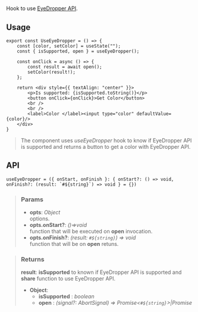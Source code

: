 # 
Hook to use [EyeDropper API](https://developer.mozilla.org/en-US/docs/Web/API/EyeDropper_API).

## Usage

```tsx
export const UseEyeDropper = () => {
	const [color, setColor] = useState("");
	const { isSupported, open } = useEyeDropper();

	const onClick = async () => {
		const result = await open();
		setColor(result!);
	};

	return <div style={{ textAlign: "center" }}>
		<p>Is supported: {isSupported.toString()}</p>
		<button onClick={onClick}>Get Color</button>
		<br />
		<br />
		<label>Color </label><input type="color" defaultValue={color}/>
	</div>
}
```

> The component uses _useEyeDropper_ hook to know if EyeDropper API is supported and returns a button to get a color with EyeDropper API.


## API

```tsx
useEyeDropper = ({ onStart, onFinish }: { onStart?: () => void, onFinish?: (result: `#${string}`) => void } = {})
```

> ### Params
>
> - __opts__: _Object_  
options.
> - __opts.onStart?__: _()=>void_  
function that will be executed on __open__ invocation.
> - __opts.onFinish?__: _(result: `#${string}`) => void_  
function that will be on __open__ retuns.
>

> ### Returns
>
> __result__: __isSupported__ to known if EyeDropper API is supported and __share__ function to use EyeDropper API.
> - __Object__:  
>     - __isSupported__ : _boolean_  
>     - __open__ : _(signal?: AbortSignal) => Promise<`#${string}`>|Promise<void>_  
>